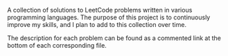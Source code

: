 A collection of solutions to LeetCode problems written in various programming languages. The purpose of this project is to continuously improve my skills, and I plan to add to this collection over time.

The description for each problem can be found as a commented link at the bottom of each corresponding file.
